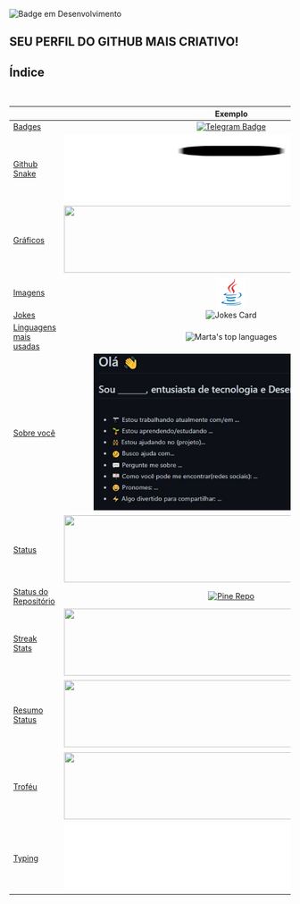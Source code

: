 ![Badge em Desenvolvimento](http://img.shields.io/static/v1?label=STATUS&message=EM%20DESENVOLVIMENTO&color=GREEN&style=for-the-badge)

## SEU PERFIL DO GITHUB MAIS CRIATIVO!


## Índice

<br>

|| Exemplo|
|---|:---:|
| [Badges](./badge.md)|[![Telegram Badge](https://img.shields.io/badge/Telegram-2CA5E0?style=for-the-badge&logo=telegram&logoColor=white)]()|
| [Github Snake](./snake.md)|<img src="https://github.com/MGBrave/MGBrave/blob/output/github-contribution-grid-snake.svg" height="120" width="600">|
|[Gráficos](./graficos.md)| <img src="https://activity-graph.herokuapp.com/graph?username=MGBrave&theme=minimal" height="120" width="600"> |
|[Imagens](./image.md)|<img src="https://raw.githubusercontent.com/devicons/devicon/master/icons/java/java-original.svg" alt="java" width="50" height="50"/>|
|[Jokes](./jokes.md)|![Jokes Card](https://readme-jokes.vercel.app/api)|
|[Linguagens mais usadas](./linguagensUsadas.md)| ![Marta's top languages](https://github-readme-stats.vercel.app/api/top-langs/?username=MGBrave&theme=blue-green)|
| [Sobre você](./comeco.md)| <img src="https://github.com/MGBrave/things-for-your-github-profile/blob/main/img/aboutyou.jpg?raw=true"  height="280" >  |
| [Status](./status.md)|<img src="https://github-readme-stats.vercel.app/api?username=MGBrave&bg_color=30,e96443,904e95&title_color=fff&text_color=fff" height="120" width="600">|
| [Status do Repositório](./statusRepositorio.md)|[![Pine Repo](https://github-readme-stats.vercel.app/api/pin/?username=MGBrave&repo=github-readme-stats&cache_seconds=86400&theme=rose_pine)]()|
| [Streak Stats](./streakStats.md)|<img src="https://github-readme-streak-stats.herokuapp.com/?user=MGBrave" height="120" width="600">|
| [Resumo Status](./resumoStatus.md)|<img src="https://github-profile-summary-cards.vercel.app/api/cards/profile-details?username=MGBrave&theme=radical" height="120" width="600">|
|[Troféu](./trofeu.md)|<img src="https://github-profile-trophy.vercel.app/?username=sciencepal&theme=juicyfresh&no-frame=true&row=1&&margin-w=20&no-bg=true" height="120" width="600"> |
|[Typing](./typing.md)| <img src="https://raw.githubusercontent.com/MGBrave/things-for-your-github-profile/fcab89e6b75f9d0be95fe88fea5528a7a3ff5cbc/img/giveStarRepo.svg" height="120" width="600">|

